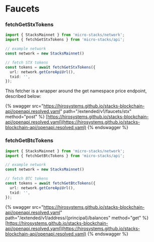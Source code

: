 # Faucets



### fetchGetStxTokens

```typescript
import { StacksMainnet } from 'micro-stacks/network';
import { fetchGetStxTokens } from 'micro-stacks/api';

// example network
const network = new StacksMainnet()

// fetch STX tokens
const tokens = await fetchGetStxTokens({
  url: network.getCoreApiUrl(),
  txid: '',
});
```

This fetcher is a wrapper around the get namespace price endpoint, described below:

{% swagger src="https://hirosystems.github.io/stacks-blockchain-api/openapi.resolved.yaml" path="/extended/v1/faucets/stx" method="post" %}
[https://hirosystems.github.io/stacks-blockchain-api/openapi.resolved.yaml](https://hirosystems.github.io/stacks-blockchain-api/openapi.resolved.yaml)
{% endswagger %}

### fetchGetBtcTokens

```typescript
import { StacksMainnet } from 'micro-stacks/network';
import { fetchGetBtcTokens } from 'micro-stacks/api';

// example network
const network = new StacksMainnet()

// fetch BTC tokens
const tokens = await fetchGetBtcTokens({
  url: network.getCoreApiUrl(),
  txid: '',
});
```

{% swagger src="https://hirosystems.github.io/stacks-blockchain-api/openapi.resolved.yaml" path="/extended/v1/address/{principal}/balances" method="get" %}
[https://hirosystems.github.io/stacks-blockchain-api/openapi.resolved.yaml](https://hirosystems.github.io/stacks-blockchain-api/openapi.resolved.yaml)
{% endswagger %}
